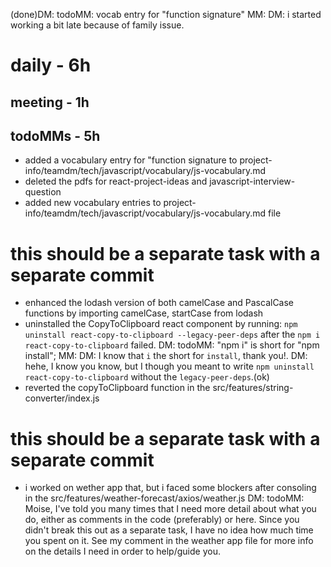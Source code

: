 (done)DM: todoMM: vocab entry for "function signature"
MM: DM: i started working a bit late because of family issue.
# daily - 6h
## meeting - 1h 

## todoMMs - 5h
* added a vocabulary entry for "function signature to project-info/teamdm/tech/javascript/vocabulary/js-vocabulary.md
* deleted the pdfs for react-project-ideas and javascript-interview-question
* added new vocabulary entries to project-info/teamdm/tech/javascript/vocabulary/js-vocabulary.md file

# this should be a separate task with a separate commit
* enhanced the lodash version of both camelCase and PascalCase functions by importing camelCase, startCase  from lodash
* uninstalled the CopyToClipboard react component by running: `npm uninstall react-copy-to-clipboard --legacy-peer-deps` after the `npm i react-copy-to-clipboard` failed. DM: todoMM: "npm i" is short for "npm install"; MM: DM: I know that `i` the short for `install`, thank you!. DM: hehe, I know you know, but I though you meant to write `npm uninstall react-copy-to-clipboard` without the `legacy-peer-deps`.(ok)
* reverted the copyToClipboard function in the src/features/string-converter/index.js

# this should be a separate task with a separate commit
* i worked on wether app that, but i faced some blockers after consoling in the src/features/weather-forecast/axios/weather.js
DM: todoMM: Moise, I've told you many times that I need more detail about what you do, either as comments in the code (preferably) or here. Since you didn't break this out as a separate task, I have no idea how much time you spent on it. See my comment in the weather app file for more info on the details I need in order to help/guide you.



